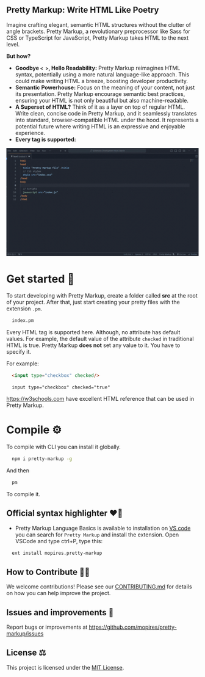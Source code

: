 
## Pretty Markup: Write HTML Like Poetry

Imagine crafting elegant, semantic HTML structures without the clutter of angle brackets. Pretty Markup, a revolutionary preprocessor like Sass for CSS or TypeScript for JavaScript, Pretty Markup takes HTML to the next level.

**But how?**

* **Goodbye `< >`, Hello Readability:** Pretty Markup reimagines HTML syntax, potentially using a more natural language-like approach. This could make writing HTML a breeze, boosting developer productivity.
* **Semantic Powerhouse:**  Focus on the meaning of your content, not just its presentation. Pretty Markup encourage semantic best practices, ensuring your HTML is not only beautiful but also machine-readable.
* **A Superset of HTML?**  Think of it as a layer on top of regular HTML. Write clean, concise code in Pretty Markup, and it seamlessly translates into standard, browser-compatible HTML under the hood. It represents a potential future where writing HTML is an expressive and enjoyable experience.
* **Every tag is supported:**

![Pretty Markup](./assets/gif/intellisense.gif)

# Get started 🤔
To start developing with Pretty Markup, create a folder called __src__ at the root of your project. After that, just start creating your pretty files with the extension `.pm`. 

```bash
  index.pm
```

Every HTML tag is supported here. Although, no attribute has default values. For example, the default value of the attribute `checked` in traditional HTML is true. Pretty Markup **does not** set any value to it. You have to specify it.

For example:
```html
  <input type="checkbox" checked/>
```

```pretty-markup
  input type="checkbox" checked="true"
```

https://w3schools.com have excellent HTML reference that can be used in Pretty Markup.

# Compile ⚙️
To compile with CLI you can install it globally.
```bash
  npm i pretty-markup -g
```
And then
```bash
  pm 
```
To compile it.

## Official syntax highlighter ❤️‍🔥
- Pretty Markup Language Basics is available to installation on [VS code]("https://marketplace.visualstudio.com/items?itemName=mopires.pretty-markup-language-basics") you can search for `Pretty Markup` and install the extension. Open VSCode and type ctrl+P, type this:

```bash
  ext install mopires.pretty-markup
```

## How to Contribute 🙏🏻
We welcome contributions! Please see our [CONTRIBUTING.md](CONTRIBUTING.md) for details on how you can help improve the project.

## Issues and improvements 🔧
Report bugs or improvements at https://github.com/mopires/pretty-markup/issues

## License ⚖️
This project is licensed under the [MIT License](LICENSE.txt).